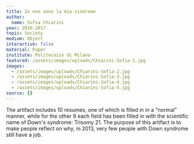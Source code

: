 ```yaml
---
title: Io non sono la mia sindrome
author:
  name: Sofia Chiarini
year: 2016-2017
topic: Society
medium: Object
interactive: false
material: Paper
institute: Politecnico di Milano
featured: /assets/images/uploads/Chiarini-Sofia-1.jpg
images:
  - /assets/images/uploads/Chiarini-Sofia-2.jpg
  - /assets/images/uploads/Chiarini-Sofia-3.jpg
  - /assets/images/uploads/Chiarini-Sofia-4.jpg
  - /assets/images/uploads/Chiarini-Sofia-5.jpg
source: {}
---
```

The artifact includes 10 resumes, one of which is filled in in a "normal" manner, while for the other 9 each field has been filled in with the scientific name of Down's syndrome: Trisomy 21. The purpose of this artifact is to make people reflect on why, in 2013, very few people with Down syndrome still have a job.
